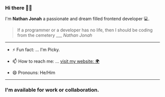 ### Hi there 👋🏾

I'm **Nathan Jonah** a passionate and dream filled frontend developer 💻.
> If a programmer or a developer has no life, then I should be coding from the cemetery ___ *Nathan Jonah*
---
- ⚡ Fun fact: ... 
I'm Picky.

- 📫 How to reach me: ...
[visit my website: 🌍](https://www.jnathan.com.ng)
- 😄 Pronouns: He/Him
---
### I'm available for work or collaboration.

<!--
**Jumns/Jumns** is a ✨ _special_ ✨ repository because its `README.md` (this file) appears on your GitHub profile.

Here are some ideas to get you started:

- 🔭 I’m currently working on ...
- 🌱 I’m currently learning ...
- 👯 I’m looking to collaborate on ...
- 🤔 I’m looking for help with ...
- 💬 Ask me about ...
- 📫 How to reach me: ...
- 😄 Pronouns: ...
- ⚡ Fun fact: ...
-->

